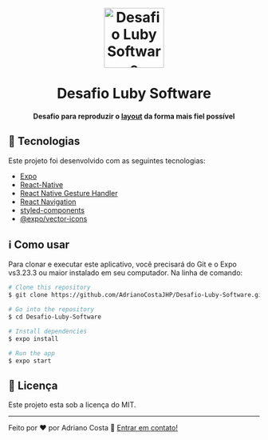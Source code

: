 
<h1 align = "center">
<br>
  <img src = "https://image.flaticon.com/icons/png/512/25/25231.png" alt = "Desafio Luby Software" width = "120">
<br>
<br>
Desafio Luby Software
</h1>



<h4 align="center">
  <p align = "center">Desafio para reproduzir o <a href="https://xd.adobe.com/view/1798f30c-7746-444c-bffa-91b29835eef5-42cb/">layout</a> da forma mais fiel possível<p/> 
</h4>



## :rocket: Tecnologias
Este projeto foi desenvolvido com as seguintes tecnologias:

-  [Expo](https://expo.io/)
-  [React-Native](https://facebook.github.io/react-native/)
-  [React Native Gesture Handler](https://kmagiera.github.io/react-native-gesture-handler/)
-  [React Navigation](https://reactnavigation.org/)
-  [styled-components](https://www.styled-components.com/)
-  [@expo/vector-icons](https://expo.github.io/vector-icons/)

## :information_source: Como usar

Para clonar e executar este aplicativo, você precisará do Git e o Expo vs3.23.3 ou maior instalado em seu computador. Na linha de comando:

```bash
# Clone this repository
$ git clone https://github.com/AdrianoCostaJHP/Desafio-Luby-Software.git

# Go into the repository
$ cd Desafio-Luby-Software

# Install dependencies
$ expo install

# Run the app 
$ expo start
```

## :memo: Licença
Este projeto esta sob a licença do MIT.

---

Feito por ♥ por Adriano Costa :wave: [Entrar em contato!](https://www.linkedin.com/in/adriano-costa-101395141/)
